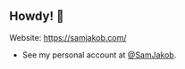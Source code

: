 ## Howdy! 👋
Website: https://samjakob.com/

- See my personal account at [@SamJakob](https://github.com/SamJakob).

